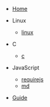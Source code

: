 <!-- docs/_sidebar.md -->

- [Home](/)
- Linux
    - [linux](linux/linux.md)
- C
    - [c](c/c.md)

- JavaScript
    - [requirejs](JavaScript/requirejs/requirejs.md)
    - [md](JavaScript/md.md)

- [Guide](guide.md)

